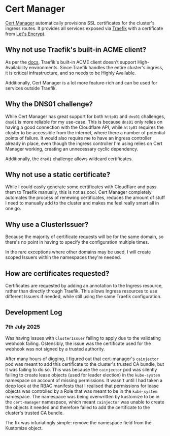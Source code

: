 # Cert Manager

[Cert Manager](https://cert-manager.io) automatically provisions SSL certificates for the cluster's ingress routes.
It provides all services exposed via [Traefik](https://traefik.io) with a certificate from [Let's Encrypt](https://letsencrypt.org).

## Why not use Traefik's built-in ACME client?

As per the [docs](https://doc.traefik.io/traefik/providers/kubernetes-ingress/#letsencrypt-support-with-the-ingress-provider), Traefik's built-in ACME client doesn't support High-Availability environments.
Since Traefik handles the entire cluster's ingress, it is critical infrastructure, and so needs to be Highly Available.

Additionally, Cert Manager is a lot more feature-rich and can be used for services outside Traefik. 

## Why the DNS01 challenge?

While Cert Manager has great support for both `http01` and `dns01` challenges, `dns01` is more reliable for my use-case.
This is because `dns01` only relies on having a good connection with the Cloudflare API, while `http01` requires the cluster to be accessible from the internet, where there a number of potential points of failure.
It would also require me to have an ingress controller already in place, even though the ingress controller I'm using relies on Cert Manager working, creating an unnecessary cyclic dependency.

Additionally, the `dns01` challenge allows wildcard certificates.

## Why not use a static certificate?

While I could easily generate some certificates with Cloudflare and pass them to Traefik manually, this is not as cool.
Cert Manager completely automates the process of renewing certificates, reduces the amount of stuff I need to manually add to the cluster and makes me feel really smart all in one go.

## Why use a ClusterIssuer?

Because the majority of certificate requests will be for the same domain, so there's no point in having to specify the configuration multiple times.

In the rare exceptions where other domains may be used, I will create scoped Issuers within the namespaces they're needed.

## How are certificates requested?

Certificates are requested by adding an annotation to the Ingress resource, rather than directly through Traefik.
This allows Ingress resources to use different Issuers if needed, while still using the same Traefik configuration.

## Development Log

### 7th July 2025

Was having issues with `ClusterIssuer` failing to apply due to the validating webhook failing. 
Ostensibly, the issue was the certificate used for the webhook was not signed by a trusted authority. 

After many hours of digging, I figured out that cert-manager's `cainjector` pod was meant to add this certificate to the cluster's trusted CA bundle, but it was failing to do so. 
This was because the `cainjector` pod was silently failing to create lease objects (used for leader election) in the `kube-system` namespace on account of missing permissions. 
It wasn't until I had taken a deep look at the RBAC manifests that I realised that permissions for lease objects was controlled by a Role that was meant to be in the `kube-system` namespace. 
The namespace was being overwritten by kustomize to be in the `cert-manager` namespace, which meant `cainjector` was unable to create the objects it needed and therefore failed to add the certificate to the cluster's trusted CA bundle. 

The fix was infuriatingly simple: remove the namespace field from the Kustomize object.
